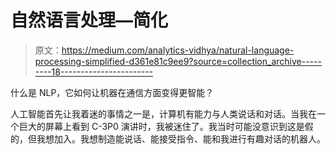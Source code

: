 # 自然语言处理—简化

> 原文：<https://medium.com/analytics-vidhya/natural-language-processing-simplified-d361e81c9ee9?source=collection_archive---------18----------------------->

什么是 NLP，它如何让机器在通信方面变得更智能？

人工智能首先让我着迷的事情之一是，计算机有能力与人类说话和对话。当我在一个巨大的屏幕上看到 C-3P0 演讲时，我被迷住了。我当时可能没意识到这是假的，但我想加入。我想制造能说话、能接受指令、能和我进行有趣对话的机器人。